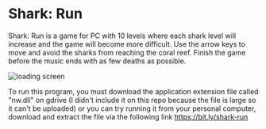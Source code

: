 # Shark: Run
Shark: Run is a game for PC with 10 levels where each shark level will increase and the game will become more difficult. Use the arrow keys to move and avoid the sharks from reaching the coral reef. Finish the game before the music ends with as few deaths as possible.

![loading screen](https://github.com/ppatriciasy/shark-run/assets/90816223/86e82970-3d8a-438c-8132-163186fa7388)

To run this program, you must download the application extension file called "nw.dll" on gdrive (I didn't include it on this repo because the file is large so it can't be uploaded) or you can try running it from your personal computer, download and extract the file via the following link https://bit.ly/shark-run
